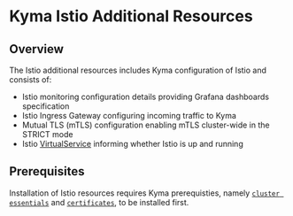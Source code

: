 # Kyma Istio Additional Resources

## Overview

The Istio additional resources includes Kyma configuration of Istio and consists of:

- Istio monitoring configuration details providing Grafana dashboards specification
- Istio Ingress Gateway configuring incoming traffic to Kyma
- Mutual TLS (mTLS) configuration enabling mTLS cluster-wide in the STRICT mode
- Istio [VirtualService](https://istio.io/docs/reference/config/networking/virtual-service/) informing whether Istio is up and running

## Prerequisites

Installation of Istio resources requires Kyma prerequisties, namely [`cluster essentials`](../cluster-essentials) and [`certificates`](../certificates), to be installed first.
